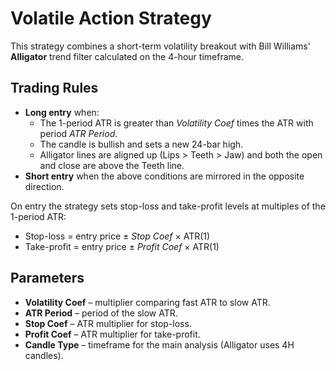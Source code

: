 # Volatile Action Strategy

This strategy combines a short-term volatility breakout with Bill Williams' **Alligator** trend filter calculated on the 4-hour timeframe.

## Trading Rules
- **Long entry** when:
  - The 1-period ATR is greater than *Volatility Coef* times the ATR with period *ATR Period*.
  - The candle is bullish and sets a new 24-bar high.
  - Alligator lines are aligned up (Lips > Teeth > Jaw) and both the open and close are above the Teeth line.
- **Short entry** when the above conditions are mirrored in the opposite direction.

On entry the strategy sets stop-loss and take-profit levels at multiples of the 1-period ATR:
- Stop-loss = entry price ± *Stop Coef* × ATR(1)
- Take-profit = entry price ± *Profit Coef* × ATR(1)

## Parameters
- **Volatility Coef** – multiplier comparing fast ATR to slow ATR.
- **ATR Period** – period of the slow ATR.
- **Stop Coef** – ATR multiplier for stop-loss.
- **Profit Coef** – ATR multiplier for take-profit.
- **Candle Type** – timeframe for the main analysis (Alligator uses 4H candles).
